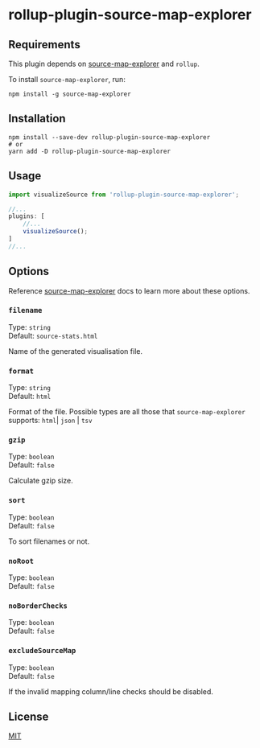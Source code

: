 # rollup-plugin-source-map-explorer

## Requirements

This plugin depends on [source-map-explorer](https://github.com/danvk/source-map-explorer "source-map-explorer") and `rollup`.

To install `source-map-explorer`, run:

```console
npm install -g source-map-explorer
```
## Installation

```console
npm install --save-dev rollup-plugin-source-map-explorer
# or
yarn add -D rollup-plugin-source-map-explorer
```

## Usage

```javascript
import visualizeSource from 'rollup-plugin-source-map-explorer';

//...
plugins: [
    //...
    visualizeSource();
]
//...
```

## Options

Reference [source-map-explorer](https://github.com/danvk/source-map-explorer#readme "source-map-explorer") docs to learn more about these options.
### `filename`
Type: `string`<br>
Default: `source-stats.html`

Name of the generated visualisation file.
### `format`
Type: `string`<br>
Default: `html`

Format of the file. Possible types are all those that `source-map-explorer` supports:
`html`| `json` | `tsv`
### `gzip`
Type: `boolean`<br>
Default: `false`

Calculate gzip size.

### `sort`
Type: `boolean`<br>
Default: `false`

To sort filenames or not.
### `noRoot`
Type: `boolean`<br>
Default: `false`

### `noBorderChecks`
Type: `boolean`<br>
Default: `false`

### `excludeSourceMap`
Type: `boolean`<br>
Default: `false`

If the invalid mapping column/line checks should be disabled.

## License

[MIT](https://github.com/nareshbhusal/rollup-plugin-source-map-explorer/blob/main/LICENSE "MIT")
